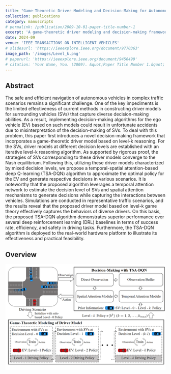 ```yaml
---
title: "Game-Theoretic Driver Modeling and Decision-Making for Autonomous Driving with Temporal-Spatial Attention-Based Deep Q-Learning"
collection: publications
category: manuscripts
# permalink: /publication/2009-10-01-paper-title-number-1
excerpt: 'A game-theoretic driver modeling and decision-making framework with level-k reasoning for autonomous vehicles is proposed. A temporal-spatial attention-based deep Q-learning (TSA-DQN) algorithm is developed to estimate the decision level of surrounding vehicles and optimize ego vehicle’s decision. Simulations demonstrate improved safety, efficiency, and success rates over baselines in various driving scenarios. Real-world testing further confirms the algorithm's practical feasibility.'
date: 2024-09
venue: 'IEEE TRANSACTIONS ON INTELLIGENT VEHICLES'
# slidesurl: 'https://ieeexplore.ieee.org/document/9770363'
image_path: '/images/Level_k.png'
# paperurl: 'https://ieeexplore.ieee.org/document/9456499'
# citation: 'Your Name, You. (2009). &quot;Paper Title Number 1.&quot; <i>Journal 1</i>. 1(1).'
---
```


<!-- <div>
    <a href="https://ieeexplore.ieee.org/document/9770363" target="_blank">Paper Link</a>
</div> -->

## Abstract
The safe and efficient navigation of autonomous vehicles in complex traffic scenarios remains a significant challenge. One of the key impediments is the limited effectiveness of current methods in constructing driver models for surrounding vehicles (SVs) that capture diverse decision-making abilities. As
a result, implementing decision-making algorithms for the ego vehicle (EV) based on such models could result in unfortunate accidents due to misinterpretation of the decision-making of SVs. To deal with this problem, this paper first introduces a novel decision-making framework that incorporates a game-theoretic driver model based on level-k reasoning. For the SVs, driver models at different decision levels are established with an iterative level-k reasoning algorithm. As supported by rigorous proof, the strategies of SVs corresponding to these driver models converge to the Nash equilibrium. Following this, utilizing these driver models characterized by mixed decision levels, we propose a temporal-spatial attention-based deep Q-learning (TSA-DQN) algorithm to approximate the optimal policy for the EV and generate respective decisions in various scenarios. It is noteworthy that the proposed algorithm leverages a temporal attention network to estimate the decision level of SVs and spatial attention mechanisms to generate decisions while capturing the interactions
between vehicles. Simulations are conducted in representative traffic scenarios, and the results reveal that the proposed driver
model based on level-k game theory effectively captures the behaviors of diverse drivers. On this basis, the proposed TSA-DQN algorithm demonstrates superior performance over several deep reinforcement learning (DRL) baselines in terms of success rate, efficiency, and safety in driving tasks. Furthermore, the
TSA-DQN algorithm is deployed to the real-world hardware platform to illustrate its effectiveness and practical feasibility.

## Overview
![Level_k](/images/Level_k.png)

<!-- ## Citation
```text

@ARTICLE{9770363,
  author={Xie, Yusen and Deng, Lei and Sun, Ting and Fu, Yeyu and Li, Jian and Cui, Xinglong and Yin, Hanxi and Deng, Shuixin and Xiao, Junwei and Chen, Baohua},
  journal={IEEE Robotics and Automation Letters}, 
  title={A4LidarTag: Depth-Based Fiducial Marker for Extrinsic Calibration of Solid-State Lidar and Camera}, 
  year={2022},
  volume={7},
  number={3},
  pages={6487-6494}}

``` -->